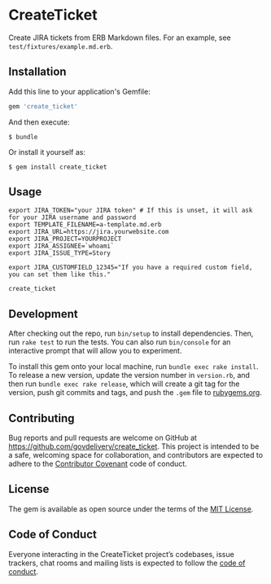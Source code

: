 # CreateTicket

Create JIRA tickets from ERB Markdown files. For an example, see `test/fixtures/example.md.erb`.

## Installation

Add this line to your application's Gemfile:

```ruby
gem 'create_ticket'
```

And then execute:

    $ bundle

Or install it yourself as:

    $ gem install create_ticket

## Usage

    export JIRA_TOKEN="your JIRA token" # If this is unset, it will ask for your JIRA username and password
    export TEMPLATE_FILENAME=a-template.md.erb
    export JIRA_URL=https://jira.yourwebsite.com
    export JIRA_PROJECT=YOURPROJECT
    export JIRA_ASSIGNEE=`whoami`
    export JIRA_ISSUE_TYPE=Story

    export JIRA_CUSTOMFIELD_12345="If you have a required custom field, you can set them like this."

    create_ticket

## Development

After checking out the repo, run `bin/setup` to install dependencies. Then, run `rake test` to run the tests. You can also run `bin/console` for an interactive prompt that will allow you to experiment.

To install this gem onto your local machine, run `bundle exec rake install`. To release a new version, update the version number in `version.rb`, and then run `bundle exec rake release`, which will create a git tag for the version, push git commits and tags, and push the `.gem` file to [rubygems.org](https://rubygems.org).

## Contributing

Bug reports and pull requests are welcome on GitHub at https://github.com/govdelivery/create_ticket. This project is intended to be a safe, welcoming space for collaboration, and contributors are expected to adhere to the [Contributor Covenant](http://contributor-covenant.org) code of conduct.

## License

The gem is available as open source under the terms of the [MIT License](http://opensource.org/licenses/MIT).

## Code of Conduct

Everyone interacting in the CreateTicket project’s codebases, issue trackers, chat rooms and mailing lists is expected to follow the [code of conduct](https://github.com/[USERNAME]/create_ticket/blob/master/CODE_OF_CONDUCT.md).
